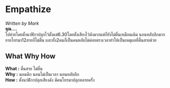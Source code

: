 # Empathize

_Written by Mark_ <br>
**คุณ....**<br>
ไปค่ายโดยตั้งนาฬิกาปลุกไว้ตั้งแต่6.30โดยตั้งเสียงไว้ดังมากแต่ก็ยังไม่ตื่นเหมือนเดิม นอนหลับลึกมากยายโทรมา12สายก็ไม่ตื่น
และทั้ง2คนก็เป็นคนหลับไม่ค่อยตรงเวลาทำให้เป็นเหตุผลที่ตื่นสายด้วย


## What Why How
**What :** ตื่นสาย ไม่ตื่น <br>
**Why :** นอนดึก นอนไม่เป็นเวลา นอนหลับลึก <br>
**How :** ตั้งนาฬิกาปลุกเสียงดัง มีคนโทรมาปลุกหลายครั้ง <br>


